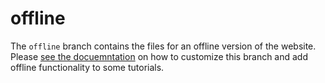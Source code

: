 offline
=======

The `offline` branch contains the files for an offline version of the website.
Please [see the docuemntation][documentation] on how to customize this branch and add offline functionality to some tutorials.

[documentation]: https://github.com/CoderDojoPotsdam/intro/blob/master/_docs
